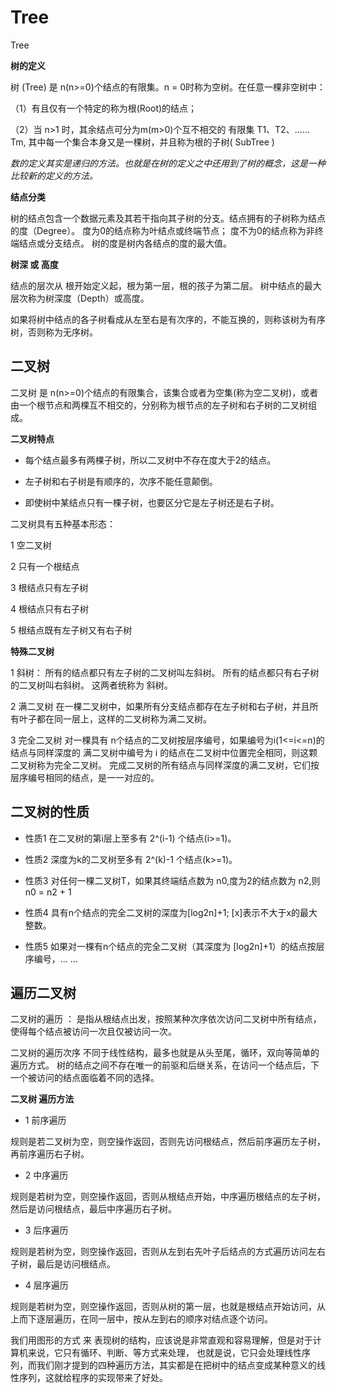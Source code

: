 # Tree
Tree

**树的定义**

树 (Tree) 是 n(n>=0)个结点的有限集。n = 0时称为空树。在任意一棵非空树中：

（1）有且仅有一个特定的称为根(Root)的结点；

（2）当 n>1 时，其余结点可分为m(m>0)个互不相交的 有限集 T1、T2、......  Tm, 其中每一个集合本身又是一棵树，并且称为根的子树( SubTree )

*数的定义其实是递归的方法。也就是在树的定义之中还用到了树的概念，这是一种比较新的定义的方法。*

**结点分类**

树的结点包含一个数据元素及其若干指向其子树的分支。结点拥有的子树称为结点的度（Degree）。
度为0的结点称为叶结点或终端节点；
度不为0的结点称为非终端结点或分支结点。
树的度是树内各结点的度的最大值。

**树深 或 高度**

结点的层次从 根开始定义起，根为第一层，根的孩子为第二层。
树中结点的最大层次称为树深度（Depth）或高度。

如果将树中结点的各子树看成从左至右是有次序的，不能互换的，则称该树为有序树，否则称为无序树。


## 二叉树

二叉树 是 n(n>=0)个结点的有限集合，该集合或者为空集(称为空二叉树)，或者由一个根节点和两棵互不相交的，分别称为根节点的左子树和右子树的二叉树组成。

**二叉树特点**

* 每个结点最多有两棵子树，所以二叉树中不存在度大于2的结点。		

* 左子树和右子树是有顺序的，次序不能任意颠倒。

* 即使树中某结点只有一棵子树，也要区分它是左子树还是右子树。

二叉树具有五种基本形态：

1 空二叉树

2 只有一个根结点

3 根结点只有左子树

4 根结点只有右子树

5 根结点既有左子树又有右子树


**特殊二叉树**

1 斜树：
所有的结点都只有左子树的二叉树叫左斜树。
所有的结点都只有右子树的二叉树叫右斜树。
这两者统称为 斜树。

2 满二叉树
在一棵二叉树中，如果所有分支结点都存在左子树和右子树，并且所有叶子都在同一层上，这样的二叉树称为满二叉树。

3 完全二叉树
对一棵具有 n个结点的二叉树按层序编号，如果编号为i(1<=i<=n)的 结点与同样深度的 满二叉树中编号为 i 的结点在二叉树中位置完全相同，则这颗二叉树称为完全二叉树。
完成二叉树的所有结点与同样深度的满二叉树，它们按层序编号相同的结点，是一一对应的。


## 二叉树的性质

* 性质1 在二叉树的第i层上至多有 2^(i-1) 个结点(i>=1)。		

* 性质2 深度为k的二叉树至多有 2^(k)-1 个结点(k>=1)。	

* 性质3 对任何一棵二叉树T，如果其终端结点数为 n0,度为2的结点数为 n2,则 n0 = n2 + 1

* 性质4 具有n个结点的完全二叉树的深度为[log2n]+1; [x]表示不大于x的最大整数。

* 性质5 如果对一棵有n个结点的完全二叉树（其深度为 [log2n]+1）的结点按层序编号，... ... 


## 遍历二叉树

二叉树的遍历 ： 是指从根结点出发，按照某种次序依次访问二叉树中所有结点，使得每个结点被访问一次且仅被访问一次。

二叉树的遍历次序 不同于线性结构，最多也就是从头至尾，循环，双向等简单的遍历方式。
树的结点之间不存在唯一的前驱和后继关系，在访问一个结点后，下一个被访问的结点面临着不同的选择。


**二叉树 遍历方法**


* 1 前序遍历

规则是若二叉树为空，则空操作返回，否则先访问根结点，然后前序遍历左子树，再前序遍历右子树。

* 2 中序遍历

规则是若树为空，则空操作返回，否则从根结点开始，中序遍历根结点的左子树，然后是访问根结点，最后中序遍历右子树。

* 3 后序遍历

规则是若树为空，则空操作返回，否则从左到右先叶子后结点的方式遍历访问左右子树，最后是访问根结点。

* 4 层序遍历

规则是若树为空，则空操作返回，否则从树的第一层，也就是根结点开始访问，从上而下逐层遍历，在同一层中，按从左到右的顺序对结点逐个访问。


我们用图形的方式 来 表现树的结构，应该说是非常直观和容易理解，但是对于计算机来说，它只有循环、判断、等方式来处理，
也就是说，它只会处理线性序列，而我们刚才提到的四种遍历方法，其实都是在把树中的结点变成某种意义的线性序列，这就给程序的实现带来了好处。 

